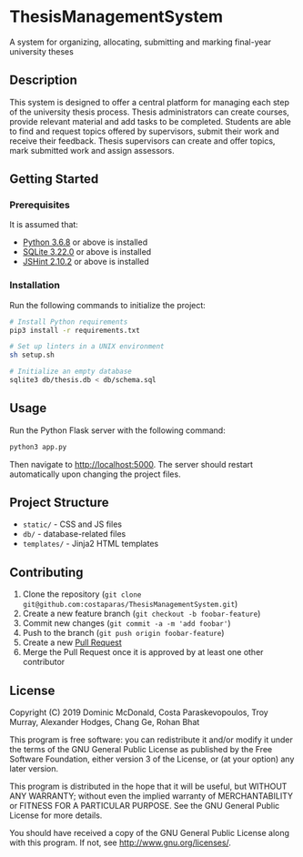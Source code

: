 # ThesisManagementSystem
A system for organizing, allocating, submitting and marking final-year university theses

## Description
This system is designed to offer a central platform for managing each step of the university thesis process. Thesis administrators can create courses, provide relevant material and add tasks to be completed. Students are able to find and request topics offered by supervisors, submit their work and receive their feedback. Thesis supervisors can create and offer topics, mark submitted work and assign assessors.

## Getting Started

### Prerequisites
It is assumed that:
* [Python 3.6.8](https://www.python.org/downloads/) or above is installed
* [SQLite 3.22.0](https://www.sqlite.org/download.html) or above is installed
* [JSHint 2.10.2](https://jshint.com/install/) or above is installed

### Installation

Run the following commands to initialize the project:

```sh
# Install Python requirements
pip3 install -r requirements.txt

# Set up linters in a UNIX environment
sh setup.sh

# Initialize an empty database
sqlite3 db/thesis.db < db/schema.sql
```

## Usage

Run the Python Flask server with the following command:
```sh
python3 app.py
```
Then navigate to <http://localhost:5000>.
The server should restart automatically upon changing the project files.

## Project Structure
* `static/` - CSS and JS files
* `db/` - database-related files
* `templates/` - Jinja2 HTML templates

## Contributing
1. Clone the repository (`git clone git@github.com:costaparas/ThesisManagementSystem.git`)
2. Create a new feature branch (`git checkout -b foobar-feature`)
3. Commit new changes (`git commit -a -m 'add foobar'`)
4. Push to the branch (`git push origin foobar-feature`)
5. Create a new [Pull Request](https://github.com/costaparas/ThesisManagementSystem/pulls>)
6. Merge the Pull Request once it is approved by at least one other contributor

## License
Copyright (C) 2019 Dominic McDonald, Costa Paraskevopoulos, Troy Murray, Alexander Hodges, Chang Ge, Rohan Bhat

This program is free software: you can redistribute it and/or modify it under the terms of the GNU General Public License as published by the Free Software Foundation, either version 3 of the License, or (at your option) any later version.

This program is distributed in the hope that it will be useful, but WITHOUT ANY WARRANTY; without even the implied warranty of MERCHANTABILITY or FITNESS FOR A PARTICULAR PURPOSE. See the GNU General Public License for more details.

You should have received a copy of the GNU General Public License along with this program. If not, see <http://www.gnu.org/licenses/>.
